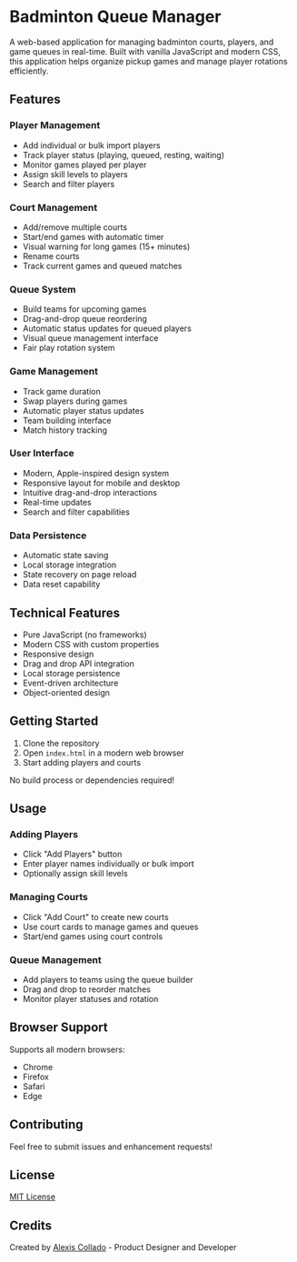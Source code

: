 # Badminton Queue Manager

A web-based application for managing badminton courts, players, and game queues in real-time. Built with vanilla JavaScript and modern CSS, this application helps organize pickup games and manage player rotations efficiently.

## Features

### Player Management
- Add individual or bulk import players
- Track player status (playing, queued, resting, waiting)
- Monitor games played per player
- Assign skill levels to players
- Search and filter players

### Court Management
- Add/remove multiple courts
- Start/end games with automatic timer
- Visual warning for long games (15+ minutes)
- Rename courts
- Track current games and queued matches

### Queue System
- Build teams for upcoming games
- Drag-and-drop queue reordering
- Automatic status updates for queued players
- Visual queue management interface
- Fair play rotation system

### Game Management
- Track game duration
- Swap players during games
- Automatic player status updates
- Team building interface
- Match history tracking

### User Interface
- Modern, Apple-inspired design system
- Responsive layout for mobile and desktop
- Intuitive drag-and-drop interactions
- Real-time updates
- Search and filter capabilities

### Data Persistence
- Automatic state saving
- Local storage integration
- State recovery on page reload
- Data reset capability

## Technical Features

- Pure JavaScript (no frameworks)
- Modern CSS with custom properties
- Responsive design
- Drag and drop API integration
- Local storage persistence
- Event-driven architecture
- Object-oriented design

## Getting Started

1. Clone the repository
2. Open `index.html` in a modern web browser
3. Start adding players and courts

No build process or dependencies required!

## Usage

### Adding Players
- Click "Add Players" button
- Enter player names individually or bulk import
- Optionally assign skill levels

### Managing Courts
- Click "Add Court" to create new courts
- Use court cards to manage games and queues
- Start/end games using court controls

### Queue Management
- Add players to teams using the queue builder
- Drag and drop to reorder matches
- Monitor player statuses and rotation

## Browser Support

Supports all modern browsers:
- Chrome
- Firefox
- Safari
- Edge

## Contributing

Feel free to submit issues and enhancement requests!

## License

[MIT License](LICENSE)

## Credits

Created by [Alexis Collado](https://alexiscollado.com) - Product Designer and Developer 
